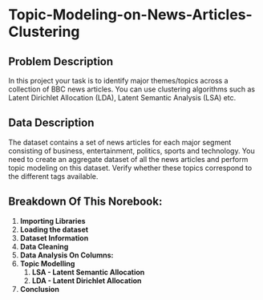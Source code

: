 # Topic-Modeling-on-News-Articles-Clustering

## Problem Description
In this project your task is to identify major themes/topics across a collection of BBC news articles. You can use clustering algorithms such as Latent Dirichlet Allocation (LDA), Latent Semantic Analysis (LSA) etc.

## Data Description
The dataset contains a set of news articles for each major segment consisting of business, entertainment, politics, sports and technology. You need to create an aggregate dataset of all the news articles and perform topic modeling on this dataset. Verify whether these topics correspond to the different tags available.

## **Breakdown Of This Norebook:**

1. **Importing Libraries**
2. **Loading the dataset**
3. **Dataset Information**
4. **Data Cleaning**
5. **Data Analysis On Columns:**
6. **Topic Modelling**
      1. **LSA - Latent Semantic Allocation**
      2. **LDA - Latent Dirichlet Allocation**
7. **Conclusion**
